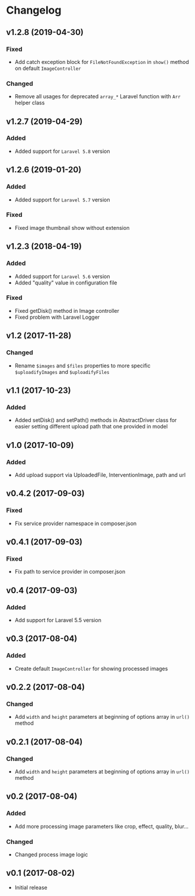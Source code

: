 # Changelog

## v1.2.8 (2019-04-30)

### Fixed
- Add catch exception block for `FileNotFoundException` in `show()` method on default `ImageController`

### Changed
- Remove all usages for deprecated `array_*` Laravel function with `Arr` helper class

## v1.2.7 (2019-04-29)

### Added
- Added support for `Laravel 5.8` version

## v1.2.6 (2019-01-20)

### Added
- Added support for `Laravel 5.7` version

### Fixed
- Fixed image thumbnail show without extension

## v1.2.3 (2018-04-19)

### Added
- Added support for `Laravel 5.6` version
- Added "quality" value in configuration file

### Fixed
- Fixed getDisk() method in Image controller
- Fixed problem with Laravel Logger

## v1.2 (2017-11-28)

### Changed
- Rename `$images` and `$files` properties to more specific `$uploadifyImages` and `$uploadifyFiles`

## v1.1 (2017-10-23)

### Added
- Added setDisk() and setPath() methods in AbstractDriver class for easier setting different upload path that one provided in model

## v1.0 (2017-10-09)

### Added
- Add upload support via UploadedFile, InterventionImage, path and url

## v0.4.2 (2017-09-03)

### Fixed
- Fix service provider namespace in composer.json

## v0.4.1 (2017-09-03)

### Fixed
- Fix path to service provider in composer.json

## v0.4 (2017-09-03)

### Added
- Add support for Laravel 5.5 version

## v0.3 (2017-08-04)

### Added
- Create default `ImageController` for showing processed images

## v0.2.2 (2017-08-04)

### Changed
- Add `width` and `height` parameters at beginning of options array in `url()` method

## v0.2.1 (2017-08-04)

### Changed
- Add `width` and `height` parameters at beginning of options array in `url()` method

## v0.2 (2017-08-04)

### Added
- Add more processing image parameters like crop, effect, quality, blur...

### Changed
- Changed process image logic

## v0.1 (2017-08-02)
- Initial release
